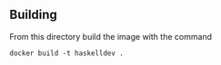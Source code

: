 ## Building
From this directory build the image with the command
```
docker build -t haskelldev .
```

